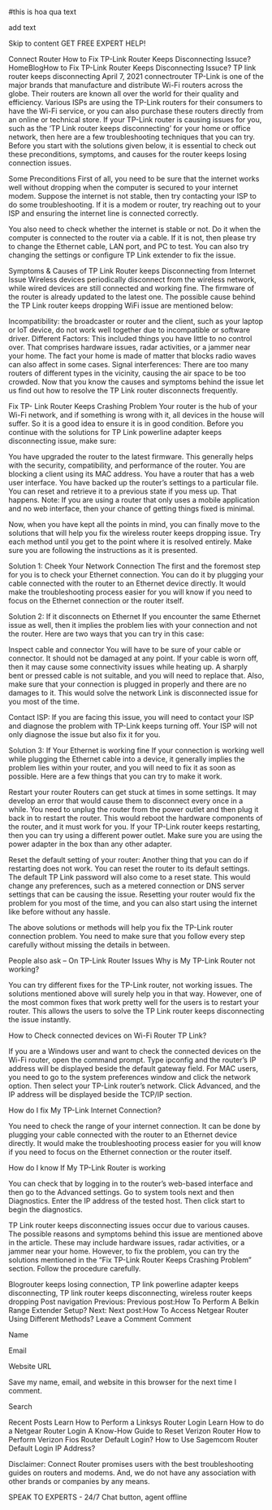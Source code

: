 #this is hoa qua text

add text

Skip to content
GET FREE EXPERT HELP!

Connect Router
How to Fix TP-Link Router Keeps Disconnecting Issuce?
HomeBlogHow to Fix TP-Link Router Keeps Disconnecting Issuce?
TP link router keeps disconnecting
April 7, 2021 connectrouter
TP-Link is one of the major brands that manufacture and distribute Wi-Fi routers across the globe. Their routers are known all over the world for their quality and efficiency. Various ISPs are using the TP-Link routers for their consumers to have the Wi-Fi service, or you can also purchase these routers directly from an online or technical store. If your TP-Link router is causing issues for you, such as the ‘TP Link router keeps disconnecting’ for your home or office network, then here are a few troubleshooting techniques that you can try. Before you start with the solutions given below, it is essential to check out these preconditions, symptoms, and causes for the router keeps losing connection issues.

Some Preconditions
First of all, you need to be sure that the internet works well without dropping when the computer is secured to your internet modem. Suppose the internet is not stable, then try contacting your ISP to do some troubleshooting. If it is a modem or router, try reaching out to your ISP and ensuring the internet line is connected correctly.

You also need to check whether the internet is stable or not. Do it when the computer is connected to the router via a cable. If it is not, then please try to change the Ethernet cable, LAN port, and PC to test. You can also try changing the settings or configure TP Link extender to fix the issue.

Symptoms & Causes of TP Link Router keeps Disconnecting from Internet Issue
Wireless devices periodically disconnect from the wireless network, while wired devices are still connected and working fine. The firmware of the router is already updated to the latest one. The possible cause behind the TP Link router keeps dropping WiFi issue are mentioned below:

Incompatibility: the broadcaster or router and the client, such as your laptop or loT device, do not work well together due to incompatible or software driver. 
Different Factors: This included things you have little to no control over. That comprises hardware issues, radar activities, or a jammer near your home. The fact your home is made of matter that blocks radio waves can also affect in some cases. 
Signal interferences: There are too many routers of different types in the vicinity, causing the air space to be too crowded.
Now that you know the causes and symptoms behind the issue let us find out how to resolve the TP Link router disconnects frequently.

Fix TP- Link Router Keeps Crashing Problem
Your router is the hub of your Wi-Fi network, and if something is wrong with it, all devices in the house will suffer. So it is a good idea to ensure it is in good condition. Before you continue with the solutions for TP Link powerline adapter keeps disconnecting issue, make sure:

You have upgraded the router to the latest firmware. This generally helps with the security, compatibility, and performance of the router. 
You are blocking a client using its MAC address. 
You have a router that has a web user interface.
You have backed up the router’s settings to a particular file. You can reset and retrieve it to a previous state if you mess up. That happens. 
Note: If you are using a router that only uses a mobile application and no web interface, then your chance of getting things fixed is minimal.

Now, when you have kept all the points in mind, you can finally move to the solutions that will help you fix the wireless router keeps dropping issue. Try each method until you get to the point where it is resolved entirely. Make sure you are following the instructions as it is presented. 

Solution 1: Cheek Your Network Connection
The first and the foremost step for you is to check your Ethernet connection. You can do it by plugging your cable connected with the router to an Ethernet device directly. It would make the troubleshooting process easier for you will know if you need to focus on the Ethernet connection or the router itself. 

Solution 2: If it disconnects on Ethernet
If you encounter the same Ethernet issue as well, then it implies the problem lies with your connection and not the router. Here are two ways that you can try in this case:

Inspect cable and connector
You will have to be sure of your cable or connector. It should not be damaged at any point. If your cable is worn off, then it may cause some connectivity issues while heating up. A sharply bent or pressed cable is not suitable, and you will need to replace that. Also, make sure that your connection is plugged in properly and there are no damages to it. This would solve the network Link is disconnected issue for you most of the time. 

Contact ISP:
If you are facing this issue, you will need to contact your ISP and diagnose the problem with TP-Link keeps turning off. Your ISP will not only diagnose the issue but also fix it for you.

Solution 3: If Your Ethernet is working fine
If your connection is working well while plugging the Ethernet cable into a device, it generally implies the problem lies within your router, and you will need to fix it as soon as possible. Here are a few things that you can try to make it work.

Restart your router
Routers can get stuck at times in some settings. It may develop an error that would cause them to disconnect every once in a while. You need to unplug the router from the power outlet and then plug it back in to restart the router. This would reboot the hardware components of the router, and it must work for you. If your TP-Link router keeps restarting, then you can try using a different power outlet. Make sure you are using the power adapter in the box than any other adapter. 

Reset the default setting of your router:
Another thing that you can do if restarting does not work. You can reset the router to its default settings. The default TP Link password will also come to a reset state. This would change any preferences, such as a metered connection or DNS server settings that can be causing the issue. Resetting your router would fix the problem for you most of the time, and you can also start using the internet like before without any hassle. 

The above solutions or methods will help you fix the TP-Link router connection problem. You need to make sure that you follow every step carefully without missing the details in between.

People also ask – On TP-Link Router Issues
Why is My TP-Link Router not working?

You can try different fixes for the TP-Link router, not working issues. The solutions mentioned above will surely help you in that way. However, one of the most common fixes that work pretty well for the users is to restart your router. This allows the users to solve the TP Link router keeps disconnecting the issue instantly. 

How to Check connected devices on Wi-Fi Router TP Link?

If you are a Windows user and want to check the connected devices on the Wi-Fi router, open the command prompt. Type ipconfig and the router’s IP address will be displayed beside the default gateway field. For MAC users, you need to go to the system preferences window and click the network option. Then select your TP-Link router’s network. Click Advanced, and the IP address will be displayed beside the TCP/IP section. 

How do I fix My TP-Link Internet Connection?

You need to check the range of your internet connection. It can be done by plugging your cable connected with the router to an Ethernet device directly. It would make the troubleshooting process easier for you will know if you need to focus on the Ethernet connection or the router itself. 

How do I know If My TP-Link Router is working

You can check that by logging in to the router’s web-based interface and then go to the Advanced settings. Go to system tools next and then Diagnostics. Enter the IP address of the tested host. Then click start to begin the diagnostics.

TP Link router keeps disconnecting issues occur due to various causes. The possible reasons and symptoms behind this issue are mentioned above in the article. These may include hardware issues, radar activities, or a jammer near your home. However, to fix the problem, you can try the solutions mentioned in the “Fix TP-Link Router Keeps Crashing Problem” section. Follow the procedure carefully.

Blogrouter keeps losing connection, TP link powerline adapter keeps disconnecting, TP link router keeps disconnecting, wireless router keeps dropping
Post navigation
Previous: Previous post:How To Perform A Belkin Range Extender Setup?
Next: Next post:How To Access Netgear Router Using Different Methods?
Leave a Comment
Comment

Name

Email

 
Website URL

 Save my name, email, and website in this browser for the next time I comment.

Search

Recent Posts
Learn How to Perform a Linksys Router Login
Learn How to do a Netgear Router Login
A Know-How Guide to Reset Verizon Router
How to Perform Verizon Fios Router Default Login?
How to Use Sagemcom Router Default Login IP Address?


Disclaimer: Connect Router promises users with the best troubleshooting guides on routers and modems. And, we do not have any association with other brands or companies by any means.

SPEAK TO EXPERTS - 24/7
Chat button, agent offline